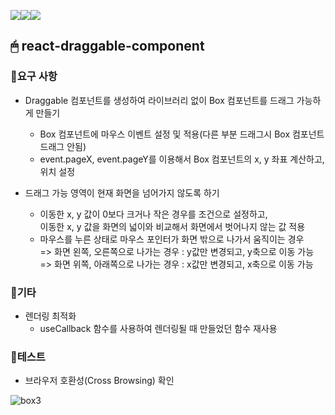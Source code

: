 <img src="https://img.shields.io/badge/react-61DAFB?style=for-the-badge&logo=react&logoColor=black"><img src="https://img.shields.io/badge/typescript-3178C6?style=for-the-badge&logo=typescript&logoColor=black"><img src="https://img.shields.io/badge/styled components-DB7093?style=for-the-badge&logo=styled-components&logoColor=white">

## 🖱 react-draggable-component
### 🔸요구 사항
   * Draggable 컴포넌트를 생성하여 라이브러리 없이 Box 컴포넌트를 드래그 가능하게 만들기
     * Box 컴포넌트에 마우스 이벤트 설정 및 적용(다른 부분 드래그시 Box 컴포넌트 드래그 안됨)
     * event.pageX, event.pageY를 이용해서 Box 컴포넌트의 x, y 좌표 계산하고, 위치 설정
     
   * 드래그 가능 영역이 현재 화면을 넘어가지 않도록 하기
     * 이동한 x, y 값이 0보다 크거나 작은 경우를 조건으로 설정하고,<br/>이동한 x, y 값을 화면의 넓이와 비교해서 화면에서 벗어나지 않는 값 적용
     * 마우스를 누른 상태로 마우스 포인터가 화면 밖으로 나가서 움직이는 경우<br/> 
     => 화면 왼쪽, 오른쪽으로 나가는 경우 : y값만 변경되고, y축으로 이동 가능<br/>
     => 화면 위쪽, 아래쪽으로 나가는 경우 : x값만 변경되고, x축으로 이동 가능
     
### 🔸기타
   * 렌더링 최적화
     * useCallback 함수를 사용하여 렌더링될 때 만들었던 함수 재사용
     
### 🔸테스트
   * 브라우저 호환성(Cross Browsing) 확인
   
   ![box3](https://user-images.githubusercontent.com/74355328/148484261-d8373434-6a04-4464-a74c-85786d6a4092.gif)
